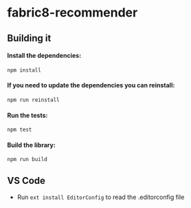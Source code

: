 # fabric8-recommender

## Building it 
 
#### Install the dependencies:
 
 `npm install`
 
#### If you need to update the dependencies you can reinstall:
 
 `npm run reinstall`
 
#### Run the tests:
 
 `npm test`
 
#### Build the library:
 
 `npm run build`

## VS Code

* Run `ext install EditorConfig` to read the .editorconfig file

